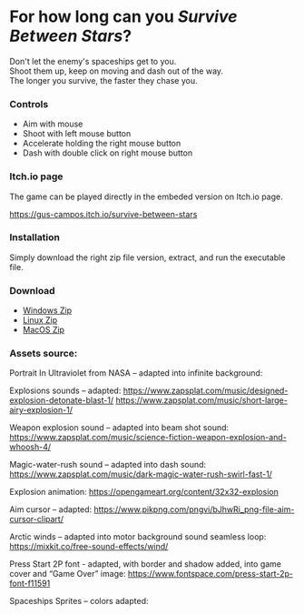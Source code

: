 # For how long can you *Survive Between Stars*?

Don't let the enemy's spaceships get to you. \
Shoot them up, keep on moving and dash out of the way. \
The longer you survive, the faster they chase you.

### Controls

- Aim with mouse
- Shoot with left mouse button
- Accelerate holding the right mouse button
- Dash with double click on right mouse button

### Itch.io page

The game can be played directly in the embeded version on Itch.io page.

https://gus-campos.itch.io/survive-between-stars

### Installation

Simply download the right zip file version, extract, and run the executable file.

### Download

- [Windows Zip](https://github.com/gus-campos/survive-between-stars/raw/master/Build/Windows/Survive-Between-Stars-Windows.zip)
- [Linux Zip](https://github.com/gus-campos/survive-between-stars/raw/master/Build/Linux/Survive-Between-Stars-Linux.zip)
- [MacOS Zip](https://github.com/gus-campos/survive-between-stars/raw/master/Build/MacOS/Survive-Between-Stars-MacOS.zip)

### Assets source:

Portrait In Ultraviolet from NASA – adapted into infinite background:
[](https://svs.gsfc.nasa.gov/cgi-bin/details.cgi?aid=11273&button=recent)

Explosions sounds – adapted:
https://www.zapsplat.com/music/designed-explosion-detonate-blast-1/ 
https://www.zapsplat.com/music/short-large-airy-explosion-1/ 

Weapon explosion sound – adapted into beam shot sound:
https://www.zapsplat.com/music/science-fiction-weapon-explosion-and-whoosh-4/ 

Magic-water-rush sound – adapted into dash sound:
https://www.zapsplat.com/music/dark-magic-water-rush-swirl-fast-1/ 

Explosion animation:
https://opengameart.org/content/32x32-explosion 

Aim cursor – adapted:
https://www.pikpng.com/pngvi/bJhwRi_png-file-aim-cursor-clipart/ 

Arctic winds – adapted into motor background sound seamless loop:
https://mixkit.co/free-sound-effects/wind/ 

Press Start 2P font - adapted, with border and shadow added, into game cover and “Game Over” image:
https://www.fontspace.com/press-start-2p-font-f11591 

Spaceships Sprites – colors adapted:
